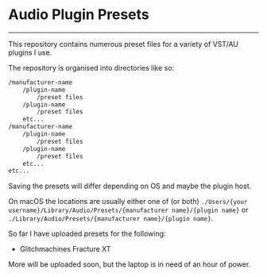 # Audio Plugin Presets

___

This repository contains numerous preset files for a variety of VST/AU plugins I use.

The repository is organised into directories like so:

```sh
/manufacturer-name
    /plugin-name
        /preset files
    /plugin-name
        /preset files
    etc...
/manufacturer-name
    /plugin-name
        /preset files
    /plugin-name
        /preset files
    etc...
etc...
```

Saving the presets will differ depending on OS and maybe the plugin host.

On macOS the locations are usually either one of \(or both\) `./Users/{your username}/Library/Audio/Presets/{manufacturer name}/{plugin name}` or `./Library/Audio/Presets/{manufacturer name}/{plugin name}`.

So far I have uploaded presets for the following:

- Glitchmachines Fracture XT

More will be uploaded soon, but the laptop is in need of an hour of power.
